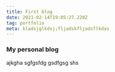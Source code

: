 ```yaml
---
title: First blog
date: 2021-02-14T19:05:27.220Z
tag: portfolio
meta: kladsjglkdsj;fljadskfljadsflkdas
---
```


### My personal blog

ajkgha
sgfgsfdg
gsdfgsg
shs
